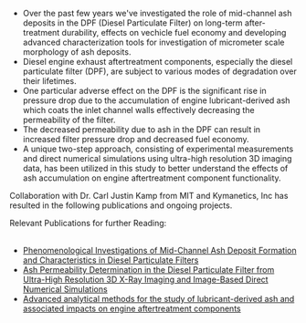 - Over the past few years we've investigated the role of mid-channel ash deposits in the DPF (Diesel Particulate Filter) on long-term after-treatment durability, effects on vechicle fuel economy and developing advanced characterization tools for investigation of micrometer scale morphology of ash deposits.<br>
- Diesel engine exhaust aftertreatment components, especially the diesel particulate filter (DPF), are subject to various modes of degradation over their lifetimes. <br>
- One particular adverse effect on the DPF is the significant rise in pressure drop due to the accumulation of engine lubricant-derived ash which coats the inlet channel walls effectively decreasing the permeability of the filter.<br> 
- The decreased permeability due to ash in the DPF can result in increased filter pressure drop and decreased fuel economy. <br>
- A unique two-step approach, consisting of experimental measurements and direct numerical simulations using ultra-high resolution 3D imaging data, has been utilized in this study to better understand the effects of ash accumulation on engine aftertreatment component functionality.

Collaboration with Dr. Carl Justin Kamp from MIT and Kymanetics, Inc has resulted in the following publications and ongoing projects. 

Relevant Publications for further Reading:
<br><br>
- [Phenomenological Investigations of Mid-Channel Ash Deposit Formation and Characteristics in Diesel Particulate Filters](https://doi.org/10.4271/2019-01-0973)
- [Ash Permeability Determination in the Diesel Particulate Filter from Ultra-High Resolution 3D X-Ray Imaging and Image-Based Direct Numerical Simulations](https://doi.org/10.4271/2017-01-0927)
- [Advanced analytical methods for the study of lubricant-derived ash and associated impacts on engine aftertreatment components](https://doi.org/10.4271/2019-01-2293)
